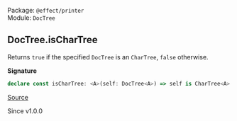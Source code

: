 Package: `@effect/printer`<br />
Module: `DocTree`<br />

## DocTree.isCharTree

Returns `true` if the specified `DocTree` is an `CharTree`, `false` otherwise.

**Signature**

```ts
declare const isCharTree: <A>(self: DocTree<A>) => self is CharTree<A>
```

[Source](https://github.com/Effect-TS/effect/tree/main/packages/printer/src/DocTree.ts#L159)

Since v1.0.0